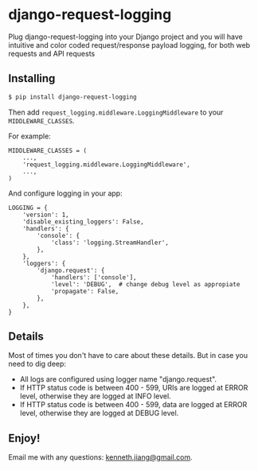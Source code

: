 django-request-logging
==========================

Plug django-request-logging into your Django project and you will have intuitive and color coded request/response payload logging, for both web requests and API requests

## Installing

```bash
$ pip install django-request-logging
```

Then add ```request_logging.middleware.LoggingMiddleware``` to your ```MIDDLEWARE_CLASSES```.

For example:

```
MIDDLEWARE_CLASSES = (
    ...,
    'request_logging.middleware.LoggingMiddleware',
    ...,
)
```

And configure logging in your app:

```
LOGGING = {
    'version': 1,
    'disable_existing_loggers': False,
    'handlers': {
        'console': {
            'class': 'logging.StreamHandler',
        },
    },
    'loggers': {
        'django.request': {
            'handlers': ['console'],
            'level': 'DEBUG',  # change debug level as appropiate
            'propagate': False,
        },
    },
}
```

## Details

Most of times you don't have to care about these details. But in case you need to dig deep:

* All logs are configured using logger name "django.request".
* If HTTP status code is between 400 - 599, URIs are logged at ERROR level, otherwise they are logged at INFO level.
* If HTTP status code is between 400 - 599, data are logged at ERROR level, otherwise they are logged at DEBUG level.

## Enjoy!

Email me with any questions: [kenneth.jiang@gmail.com](kenneth.jiang@gmail.com).
